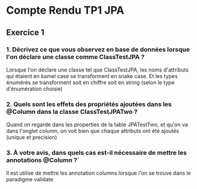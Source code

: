 # Compte Rendu TP1 JPA
## Exercice 1

### 1. Décrivez ce que vous observez en base de données lorsque l'on déclare une classe comme ClassTestJPA ?
Lorsque l'on déclare une classe tel que  ClassTestJPA, les noms d'attributs qui étaient en kamel case se transforment en snake case.
Et les types énumérés se transforment soit en chiffre soit en string (selon le type d'énumération choisie)
### 2. Quels sont les effets des propriétés ajoutées dans les @Column dans la classe ClassTestJPATwo ?
Quand on regarde dans les properties de la table JPATestTwo, et qu'on va dans l'onglet column, on voit bien que chaque attributs ont été ajoutés (unique et precision)
### 3.  À votre avis, dans quels cas est-il nécessaire de mettre les annotations @Column ?`
Il est utilise de mettre les annotation columns lorsque l'on se trouve dans le paradigme validate

